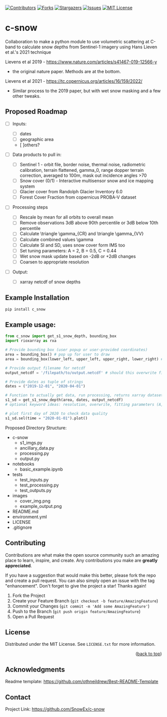 [![Contributors][contributors-shield]][contributors-url]
[![Forks][forks-shield]][forks-url]
[![Stargazers][stars-shield]][stars-url]
[![Issues][issues-shield]][issues-url]
[![MIT License][license-shield]][license-url]

# c-snow
Collaboration to make a python module to use volumetric scattering at C-band to calculate snow depths from Sentinel-1 imagery using Hans Lieven et al.'s 2021 technique

Lievens et al 2019 - https://www.nature.com/articles/s41467-019-12566-y
- the original nature paper. Methods are at the bottom.

Lievens et al 2021 - https://tc.copernicus.org/articles/16/159/2022/
- Similar process to the 2019 paper, but with wet snow masking and a few other tweaks.

## Proposed Roadmap

- [ ] Inputs: 
    - [ ] dates 
    - [ ] geographic area
    - [ ]others?

- [ ] Data products to pull in:
    - [ ] Sentinel 1 - orbit file, border noise, thermal noise, radiometric calibration, terrain flattened, gamma_0, range dopper terrain correction, averaged to 100m, mask out incidence angles >70
    - [ ] Snow cover (0/1) - Interactive multisensor snow and ice mapping system
    - [ ] Glacier cover from Randolph Glacier Inventory 6.0
    - [ ] Forest Cover Fraction from copernicus PROBA-V dataset

- [ ] Processing steps
    - [ ] Rescale by mean for all orbits to overall mean
    - [ ] Remove observations 3dB above 90th percentile or 3dB below 10th percentile
    - [ ] Calculate \triangle \gamma_{CR} and \triangle \gamma_{VV}
    - [ ] Calculate combined values \gamma
    - [ ] Calculate SI and SD, uses snow cover form IMS too
    - [ ] Set tuning parameters: A = 2, B = 0.5, C = 0.44
    - [ ] Wet snow mask update based on -2dB or +2dB changes
    - [ ] Coarsen to appropriate resolution

- [ ] Output: 
    - [ ] xarray netcdf of snow depths

## Example Installation

```sh
pip install c_snow
```

## Example usage:

```python
from c_snow import get_s1_snow_depth, bounding_box
import rioxarray as rxa

# Provide bounding box (user popup or user-provided coordinates)
area = bounding_box() # pop up for user to draw
area = bounding_box(lower_left, upper_left, upper_right, lower_right) # or provide coordinates

# Provide output filename for netcdf
output_netcdf = '/filepath/to/output.netcdf' # should this overwrite file?

# Provide dates as tuple of strings
dates = ("2019-12-01", "2020-04-01")

# Function to actually get data, run processing, returns xarray dataset w/ daily time dimension
s1_sd = get_s1_snow_depth(area, dates, output_netcdf) 
# optional keyword ideas: resolution, overwrite, fitting parameters (A, B, C)

# plot first day of 2020 to check data quality
s1_sd.sel(time = "2020-01-01").plot()
```

Proposed Directory Structure:

- c-snow
    - s1_imgs.py
    - ancillary_data.py
    - processing.py
    - output.py
- notebooks
    - basic_example.ipynb
- tests
    - test_inputs.py
    - test_processing.py
    - test_outputs.py
- images
    - cover_img.png
    - example_output.png
- README.md
- environment.yml
- LICENSE
- .gitignore

## Contributing

Contributions are what make the open source community such an amazing place to learn, inspire, and create. Any contributions you make are **greatly appreciated**.

If you have a suggestion that would make this better, please fork the repo and create a pull request. You can also simply open an issue with the tag "enhancement".
Don't forget to give the project a star! Thanks again!

1. Fork the Project
2. Create your Feature Branch (`git checkout -b feature/AmazingFeature`)
3. Commit your Changes (`git commit -m 'Add some AmazingFeature'`)
4. Push to the Branch (`git push origin feature/AmazingFeature`)
5. Open a Pull Request

## License

Distributed under the MIT License. See `LICENSE.txt` for more information.

<p align="right">(<a href="#readme-top">back to top</a>)</p>

## Acknowledgments

Readme template: https://github.com/othneildrew/Best-README-Template

## Contact

Project Link: https://github.com/SnowEx/c-snow

<!-- MARKDOWN LINKS & IMAGES -->
<!-- https://www.markdownguide.org/basic-syntax/#reference-style-links -->
[contributors-shield]: https://img.shields.io/github/contributors/othneildrew/Best-README-Template.svg?style=for-the-badge
[contributors-url]: https://github.com/othneildrew/Best-README-Template/graphs/contributors
[forks-shield]: https://img.shields.io/github/forks/othneildrew/Best-README-Template.svg?style=for-the-badge
[forks-url]: https://github.com/othneildrew/Best-README-Template/network/members
[stars-shield]: https://img.shields.io/github/stars/othneildrew/Best-README-Template.svg?style=for-the-badge
[stars-url]: https://github.com/othneildrew/Best-README-Template/stargazers
[issues-shield]: https://img.shields.io/github/issues/othneildrew/Best-README-Template.svg?style=for-the-badge
[issues-url]: https://github.com/othneildrew/Best-README-Template/issues
[license-shield]: https://img.shields.io/github/license/othneildrew/Best-README-Template.svg?style=for-the-badge
[license-url]: https://github.com/othneildrew/Best-README-Template/blob/master/LICENSE.txt
